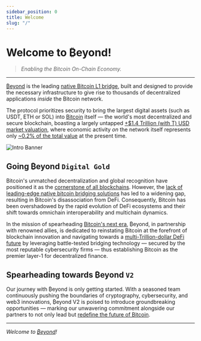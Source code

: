 ```yaml
---
sidebar_position: 0
title: Welcome
slug: "/"
---
```


# Welcome to ₿eyond!

> _Enabling the Bitcoin On-Chain Economy._

---

[₿eyond](https://beyond.tech) is the leading [native Bitcoin L1 bridge](https://app.beyond.tech), built and designed to provide the necessary infrastructure to give rise to thousands of decentralized applications *inside* the Bitcoin network.

The protocol prioritizes security to bring the largest digital assets (such as USDT, ETH or SOL) into [Bitcoin](https://bitcoin.org/bitcoin.pdf) itself — the world's most decentralized and secure blockchain, boasting a largely untapped [+$1.4 Trillion (with T) USD market valuation](https://coinmarketcap.com/currencies/bitcoin), where economic activity *on* the network itself represents only [~0.2% of the total value](https://defillama.com/chain/Bitcoin) at the present time.

![Intro Banner](/img/beyond-banner.png)

## Going ₿eyond `Digital Gold`

Bitcoin's unmatched decentralization and global recognition have positioned it as the [cornerstone of all blockchains](https://coinmarketcap.com/). However, the [lack of leading-edge native bitcoin bridging solutions](https://defillama.com/bridges) has led to a widening gap, resulting in Bitcoin's disassociation from DeFi. Consequently, Bitcoin has been overshadowed by the rapid evolution of DeFi ecosystems and their shift towards omnichain interoperability and multichain dynamics.

In the mission of spearheading [Bitcoin's next era](https://en.wikipedia.org/wiki/History_of_bitcoin), ₿eyond, in partnership with renowned allies, is dedicated to reinstating Bitcoin at the forefront of blockchain innovation and navigating towards a [multi-Trillion-dollar DeFi future](https://blockworks.co/news/bitcoin-defi-future) by leveraging battle-tested bridging technology — secured by the most reputable cybersecurity firms — thus establishing Bitcoin as the premier layer-1 for decentralized finance.

## Spearheading towards ₿eyond `V2`

Our journey with ₿eyond is only getting started. With a seasoned team continuously pushing the boundaries of cryptography, cybersecurity, and web3 innovations, ₿eyond V2 is poised to introduce groundbreaking opportunities — marking our unwavering commitment alongside our partners to not only lead but [redefine the future of Bitcoin](https://www.ignasdefi.com/p/ordinals-and-btc-defi-start-here).

---

_Welcome to [₿eyond](https://beyond.tech)!_

